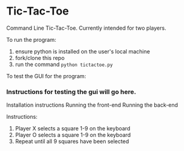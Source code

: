 # Tic-Tac-Toe
Command Line Tic-Tac-Toe. Currently intended for two players.

To run the program:
1) ensure python is installed on the user's local machine
2) fork/clone this repo
3) run the command ```python tictactoe.py```


To test the GUI for the program:
### Instructions for testing the gui will go here. ###
Installation instructions
Running the front-end
Running the back-end


Instructions:
1) Player X selects a square 1-9 on the keyboard
2) Player O selects a square 1-9 on the keyboard
3) Repeat until all 9 squares have been selected
